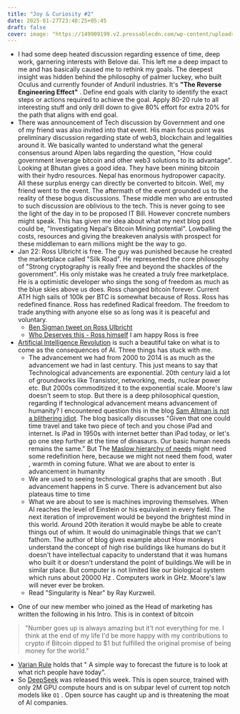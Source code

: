 ```yaml
---
title: "Joy & Curiosity #2"
date: 2025-01-27T23:48:25+05:45
draft: false
cover: image: "https://149909199.v2.pressablecdn.com/wp-content/uploads/2015/01/Tripwire.png"
---
```


-  I had some deep heated discussion regarding essence of time, deep work, garnering interests with Belove dai. This left me a deep impact to me and has basically caused me to rethink my goals. The deepest insight was hidden behind the philosophy of palmer luckey, who built Oculus and currently founder of Anduril industries. It's  **"The Reverse Engineering Effect"** . Define end goals with clarity to identify the exact steps or actions required to achieve the goal. Apply 80-20 rule to all interesting stuff and only drill down to give 80% effort for extra 20% for the path that aligns with end goal.   
- There was announcement of Tech discussion by Government and one of my friend was also invited into that event. His main focus point was preliminary discussion regarding state of web3, blockchain and legalities around it. We basically wanted to  understand what the general consensus around Alpen labs  regarding the question, "How could government leverage bitcoin and other web3 solutions to its advantage".  Looking at Bhutan gives a good idea. They have been mining bitcoin with their hydro resources. Nepal has enormous hydropower capacity. All these surplus energy can directly be converted to bitcoin.  Well, my friend went to the event. The aftermath of the event grounded us to the reality of these bogus discussions. These middle men who are entrusted to such discussion are oblivious to the tech. This is never going to see the light of the day in to be proposed IT Bill. However concrete numbers might speak. This has given me idea about what my next blog post could be, "Investigating Nepal's Bitcoin Mining potential". Lowballing the costs, resources and giving the breakeven analysis with prospect for these middleman to earn millions might be the way to go. 
- Jan 22:  Ross Ulbricht is free. The guy was punished because he created the marketplace called "Silk Road". He represented the core philosophy of "Strong cryptography is really free and beyond the shackles of the government". His only mistake was he created a truly free marketplace. He is a optimistic developer who sings the song of freedom as much as the blue skies above us does.  Ross changed bitcoin forever. Current ATH high sails of 100k per BTC is somewhat because of Ross. Ross has redefined finance. Ross has redefined Radical freedom. The freedom to trade anything with anyone else so as long was it is peaceful and voluntary. 
	 * [Ben Sigman tweet on Ross Ulbricht](https://xcancel.com/bensig/status/1881921041041072478)
	 *  [Who Deserves this - Ross himself](https://rossulbricht.medium.com/who-deserves-this-6cff48f62b6f)
	I am happy Ross is free
 -  [Artificial Intelligence Revolution](https://waitbutwhy.com/2015/01/artificial-intelligence-revolution-2.html) is such a beautiful take on what is to come as the consequences of AI. Three things has stuck with me.  
	* The advancement we had from 2000 to 2014 is as much as the advancement we had in last century. This just means to say that Technological advancements are exponential. 20th century laid a lot of groundworks like Transistor, networking, meds, nuclear power etc. But 2000s commoditized it to the exponential scale. Moore's law doesn't seem to stop. But there is a deep philosophical question, regarding if technological advancement means advancement of humanity? I encountered question this in the blog [Sam Altman is not a blithering idiot](https://www.unqualified-reservations.org/2013/03/sam-altman-is-not-blithering-idiot/). The blog basically discusses "Given that one could time travel and take two piece of tech and you chose iPad and internet. Is iPad in 1950s with internet better than iPad today, or let's go one step further at the time of dinasaurs. Our basic human needs remains the same." But The [Maslow hierarchy of needs](https://en.wikipedia.org/wiki/Maslow%27s_hierarchy_of_needs#/media/File:Maslow's_Hierarchy_of_Needs2.svg) might need some redefinition here, because we might not need them food, water , warmth  in coming future. What we are about to enter is advancement in humanity
	* We are used to seeing technological graphs that are smooth . But advancement happens in S curve. There is advancement but also plateaus time to time
	* What we are about to see is machines improving themselves. When AI reaches the level of Einstein or his equivalent in every field. The next iteration of improvement would be beyond the brightest mind in this world. Around 20th iteration it would maybe be able to create things out of whim. It would do unimaginable things that we can't fathom. The author of blog gives example about How monkeys understand the concept of high rise buildings like humans do but it doesn't have intellectual capacity to understand that it was humans who built it or doesn't understand the point of buildings.We will be in similar place. But computer is not limited like our biological system which runs about 20000 Hz . Computers work in GHz. Moore's law will never ever be broken. 
	* Read "Singularity is Near" by Ray Kurzweil. 
* One of our new member who joined as the Head of marketing has written the following in his Intro. This is in context of bitcoin
 > "Number goes up is always amazing but it't not everything for me. I think at the end of my life I'd be more happy with my contributions to crypto if Bitcoin dipped to $1 but fulfilled the original promise of being money for the world."
 
 * [Varian Rule](https://en.wikipedia.org/wiki/Varian_Rule) holds that " A simple way to forecast the future is to look at what rich people have today".  
 * So [DeepSeek](https://lunar-joke-35b.notion.site/Deepseek-v3-101-169ba4b6a3fa8090a7aacaee1a1cefaa) was released this week. This is open source, trained with only 2M GPU compute hours and is on subpar level of current top notch models like `O1` . Open source has caught up and is threatening the moat of AI companies.
